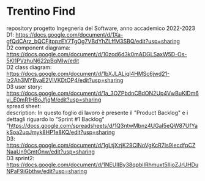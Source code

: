 # Trentino Find
repository progetto Ingegneria del Software, anno accademico 2022-2023<br>
D1: https://docs.google.com/document/d/1Xa-gfQdCArz_bQCFjtppzEY7TgOg7VBdYhZLffM3SBQ/edit?usp=sharing <br>
D2 component diagrama: https://docs.google.com/document/d/10zod6d3k0mADGLSaxW5D-Os-5Kl1PVzhuN622pBqMIw/edit <br>
D2 class diagram: https://docs.google.com/document/d/1bXJLALiqI4HMSc6jwd21-lz2Ah3MYBvaE2VIVKDtOP4/edit?usp=sharing <br>
D3 user story: https://docs.google.com/document/d/1a_3OZPbdnCBdON2Up4VwBuKIDm6yi_E0mR1HBoJfjqM/edit?usp=sharing <br>
   spread sheet: <br>
    description: In questo foglio di lavoro è presente il "Product Backlog" e i dettagli riguardo lo "Sprint #1 Backlog" <br>
    "https://docs.google.com/spreadsheets/d/1Q3ntwMbnz4UGaI5eQW87UfYakSoa2uqJmyk8HP1e8KQ/edit?usp=sharing <br>
D3: https://docs.google.com/document/d/1gLtjXzjK29CINoVgKcR7Is9IecdfpCZNaaUn9GmtOnw/edit?usp=sharing <br>
D3 sprint2: https://docs.google.com/document/d/1NEUIIBy38qpbIIRhmuxt5IIjoZJrUHDuNPaF9iGbthw/edit?usp=sharing
